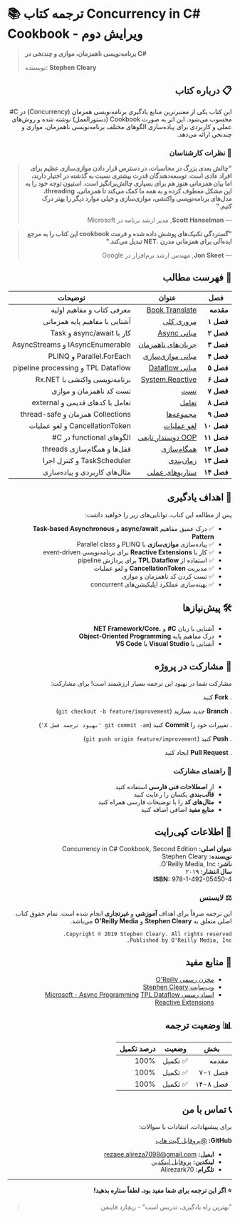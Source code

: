 
# 📚 ترجمه کتاب Concurrency in C# Cookbook - ویرایش دوم

> **برنامه‌نویسی ناهمزمان، موازی و چندنخی در C#**
> 
> نویسنده: **Stephen Cleary**  

<div dir="rtl" align="right">


## 📋 درباره کتاب

این کتاب یکی از معتبرترین منابع یادگیری برنامه‌نویسی همزمان (Concurrency) در C# محسوب می‌شود. این اثر به صورت Cookbook (دستورالعمل) نوشته شده و روش‌های عملی و کاربردی برای پیاده‌سازی الگوهای مختلف برنامه‌نویسی ناهمزمان، موازی و چندنخی ارائه می‌دهد.


</div>

<div dir="rtl" align="right">


### 🌟 نظرات کارشناسان

> **"چالش بعدی بزرگ در محاسبات، در دسترس قرار دادن موازی‌سازی عظیم برای افراد عادی است. توسعه‌دهندگان قدرت بیشتری نسبت به گذشته در اختیار دارند، اما بیان همزمانی هنوز هم برای بسیاری چالش‌برانگیز است. استیون توجه خود را به این مشکل معطوف کرده و به همه ما کمک می‌کند تا همزمانی، threading، مدل‌های برنامه‌نویسی واکنشی، موازی‌سازی و خیلی موارد دیگر را بهتر درک کنیم."**
> 
> — **Scott Hanselman**, مدیر ارشد برنامه در Microsoft

> **"گستردگی تکنیک‌های پوشش داده شده و فرمت cookbook این کتاب را به مرجع ایده‌آلی برای همزمانی مدرن .NET تبدیل می‌کند."**
> 
> — **Jon Skeet**, مهندس ارشد نرم‌افزار در Google

</div>

<div dir="rtl" align="right">


## 📑 فهرست مطالب

| فصل | عنوان | توضیحات |
|------|--------|----------|
| **مقدمه** | [Book Translate](./Intro.md) | معرفی کتاب و مفاهیم اولیه |
| **فصل ۱** | [مروری کلی](./Chapter01/Chapter01-overview.md) | آشنایی با مفاهیم پایه همزمانی |
| **فصل ۲** | [مبانی Async](./Chapter02/Chapter02-AsyncBasic.md) | کار با async/await و Task |
| **فصل ۳** | [جریان‌های ناهمزمان](./Chapter03/Chapter03-AsyncStream.md) | IAsyncEnumerable و AsyncStreams |
| **فصل ۴** | [مبانی موازی‌سازی](./Chapter04/Chapter04-ParallelBasics.md) | Parallel.ForEach و PLINQ |
| **فصل ۵** | [مبانی Dataflow](./Chapter05/Chapter05-DataflowBasics.md) | TPL Dataflow و pipeline processing |
| **فصل ۶** | [System.Reactive](./Chapter06/Chapter6_SystemReactive.md) | برنامه‌نویسی واکنشی با Rx.NET |
| **فصل ۷** | [تست](./Chapter07/Chapter7-Testing.md) | تست کد ناهمزمان و موازی |
| **فصل ۸** | [تعامل](./Chapter08/Chapter08-Interop.md) | تعامل با کدهای قدیمی و external |
| **فصل ۹** | [مجموعه‌ها](./Chapter09/Chapter09-Collections.md) | Collections همزمان و thread-safe |
| **فصل ۱۰** | [لغو عملیات](./Chapter10/Chapter10-Cancellation.md) | CancellationToken و لغو عملیات |
| **فصل ۱۱** | [OOP دوستدار تابعی](./Chapter11/Chapter11-FunctionalFriendlyOOP.md) | الگوهای functional در C# |
| **فصل ۱۲** | [همگام‌سازی](./Chapter12/Chapter12-Synchronization.md) | قفل‌ها و همگام‌سازی threads |
| **فصل ۱۳** | [زمان‌بندی](./Chapter13/Chapter13-Scheduling.md) | TaskScheduler و کنترل اجرا |
| **فصل ۱۴** | [سناریوهای عملی](./Chapter14/Chapter14-Scenarios.md) | مثال‌های کاربردی و پیاده‌سازی |

</div>

<div dir="rtl" align="right">


## 🎯 اهداف یادگیری

پس از مطالعه این کتاب، توانایی‌های زیر را خواهید داشت:

- ✅ درک عمیق مفاهیم **async/await** و **Task-based Asynchronous Pattern**
- ✅ پیاده‌سازی **موازی‌سازی** با PLINQ و Parallel class
- ✅ کار با **Reactive Extensions** برای برنامه‌نویسی event-driven
- ✅ استفاده از **TPL Dataflow** برای پردازش pipeline
- ✅ مدیریت **CancellationToken** و لغو عملیات
- ✅ تست کردن کد ناهمزمان و موازی
- ✅ بهینه‌سازی عملکرد اپلیکیشن‌های concurrent

</div>

<div dir="rtl" align="right">


## 🛠️ پیش‌نیازها

- آشنایی با زبان **C#** و **.NET Framework/Core**
- درک مفاهیم پایه **Object-Oriented Programming**
- آشنایی با **Visual Studio** یا **VS Code**

</div>

<div dir="rtl" align="right">

## 🤝 مشارکت در پروژه

مشارکت شما در بهبود این ترجمه بسیار ارزشمند است! برای مشارکت:

. **Fork** کنید

. **Branch** جدید بسازید (`git checkout -b feature/improvement`)

. تغییرات خود را **Commit** کنید (`git commit -am 'بهبود ترجمه فصل X'`)

. **Push** کنید (`git push origin feature/improvement`)

. **Pull Request** ایجاد کنید

</div>

<div dir="rtl" align="right">


### 🎯 راهنمای مشارکت

- از **اصطلاحات فنی فارسی** استفاده کنید
- **قالب‌بندی** یکسان را رعایت کنید
- **مثال‌های کد** را با توضیحات فارسی همراه کنید
- **منابع مفید** اضافی اضافه کنید

</div>

<div dir="rtl" align="right">


## 📄 اطلاعات کپی‌رایت

**عنوان اصلی:** Concurrency in C# Cookbook, Second Edition  
**نویسنده:** Stephen Cleary  
**ناشر:** O'Reilly Media, Inc.  
**سال انتشار:** ۲۰۱۹  
**ISBN:** 978-1-492-05450-4  

</div>

<div dir="rtl" align="right">


### ⚖️ لایسنس

این ترجمه صرفاً برای اهداف **آموزشی** و **غیرتجاری** انجام شده است. تمام حقوق کتاب اصلی متعلق به **Stephen Cleary** و **O'Reilly Media** می‌باشد.

```
Copyright © 2019 Stephen Cleary. All rights reserved.
Published by O'Reilly Media, Inc.
```

</div>

<div dir="rtl" align="right">


## 🔗 منابع مفید

- [مخزن رسمی O'Reilly](http://oreilly.com)
- [وب‌سایت Stephen Cleary](https://blog.stephencleary.com/)
- [اسناد رسمی Microsoft - Async Programming](https://docs.microsoft.com/en-us/dotnet/csharp/async)
 [TPL Dataflow](https://docs.microsoft.com/en-us/dotnet/standard/parallel-programming/dataflow-task-parallel-library)
 [Reactive Extensions](https://github.com/dotnet/reactive)

</div>

<div dir="rtl" align="right">


## 📊 وضعیت ترجمه

| بخش | وضعیت | درصد تکمیل |
|------|--------|-------------|
| مقدمه | ✅ تکمیل | 100% |
| فصل ۱-۷ | ✅ تکمیل | 100% |
| فصل ۸-۱۴ | ✅ تکمیل | 100% |

</div>

<div dir="rtl" align="right">



## 📞 تماس با من

برای پیشنهادات، انتقادات یا سوالات:

 **GitHub:** [@پروفایل گیت هاب](https://github.com/alirezark70)
- **ایمیل:** rezaee.alireza7098@gmail.com
- **لینکدین:** [پروفایل لینکدین](https://www.linkedin.com/in/alireza-rezaee-developer)
- **تلگرام:** Alirezark70
---

**⭐ اگر این ترجمه برای شما مفید بود، لطفاً ستاره بدهید!**

> "بهترین راه یادگیری، تدریس است" - ریچارد فاینمن
